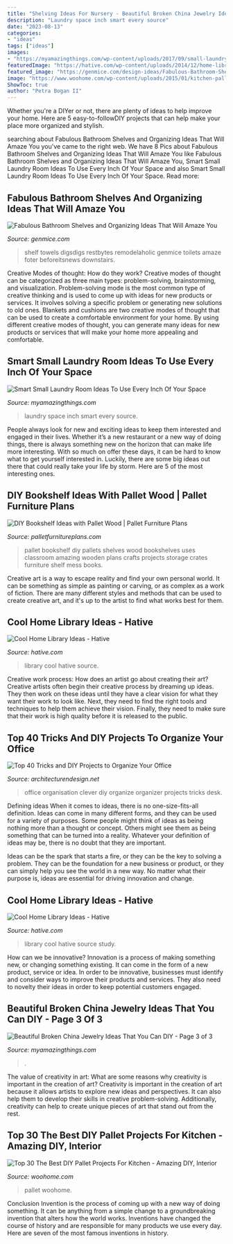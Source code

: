 ```yaml
---
title: "Shelving Ideas For Nursery - Beautiful Broken China Jewelry Ideas That You Can Diy"
description: "Laundry space inch smart every source"
date: "2023-08-13"
categories:
- "ideas"
tags: ["ideas"]
images:
- "https://myamazingthings.com/wp-content/uploads/2017/09/small-laundry-room-3.jpeg"
featuredImage: "https://hative.com/wp-content/uploads/2014/12/home-library-ideas/12-cool-home-library-ideas.jpg"
featured_image: "https://genmice.com/design-ideas/Fabulous-Bathroom-Shelves-and-Organizing-Ideas-That-Will-Ama/752.jpeg"
image: "https://www.woohome.com/wp-content/uploads/2015/01/kitchen-pallet-projects-woohome-26.jpg"
ShowToc: true
author: "Petra Bogan II"
---
```



Whether you're a DIYer or not, there are plenty of ideas to help improve your home. Here are 5 easy-to-followDIY projects that can help make your place more organized and stylish.

	

		
searching about Fabulous Bathroom Shelves and Organizing Ideas That Will Amaze You you've came to the right web. We have 8 Pics about Fabulous Bathroom Shelves and Organizing Ideas That Will Amaze You like Fabulous Bathroom Shelves and Organizing Ideas That Will Amaze You, Smart Small Laundry Room Ideas To Use Every Inch Of Your Space and also Smart Small Laundry Room Ideas To Use Every Inch Of Your Space. Read more:
		
    
## Fabulous Bathroom Shelves And Organizing Ideas That Will Amaze You

<img loading=lazy src="https://genmice.com/design-ideas/Fabulous-Bathroom-Shelves-and-Organizing-Ideas-That-Will-Ama/752.jpeg" onerror="this.onerror=null;this.src='https://tse1.mm.bing.net/th?id=OIP.J0aPCPMXBp_vm5Paoyu3lwHaJ3&amp;pid=15.1';" alt="Fabulous Bathroom Shelves and Organizing Ideas That Will Amaze You">

_Source: genmice.com_

>shelf towels digsdigs restbytes remodelaholic genmice toilets amaze foter beforeitsnews downstairs. 

	

Creative Modes of thought: How do they work?
Creative modes of thought can be categorized as three main types: problem-solving, brainstorming, and visualization. Problem-solving mode is the most common type of creative thinking and is used to come up with ideas for new products or services. It involves solving a specific problem or generating new solutions to old ones.
Blankets and cushions are two creative modes of thought that can be used to create a comfortable environment for your home. By using different creative modes of thought, you can generate many ideas for new products or services that will make your home more appealing and comfortable.

    
## Smart Small Laundry Room Ideas To Use Every Inch Of Your Space

<img loading=lazy src="https://myamazingthings.com/wp-content/uploads/2017/09/small-laundry-room-3.jpeg" onerror="this.onerror=null;this.src='https://tse3.mm.bing.net/th?id=OIP.oNR_IH_BnzpFonwzxpJGDAHaJ4&amp;pid=15.1';" alt="Smart Small Laundry Room Ideas To Use Every Inch Of Your Space">

_Source: myamazingthings.com_

>laundry space inch smart every source. 

	

People always look for new and exciting ideas to keep them interested and engaged in their lives. Whether it’s a new restaurant or a new way of doing things, there is always something new on the horizon that can make life more interesting. With so much on offer these days, it can be hard to know what to get yourself interested in. Luckily, there are some big ideas out there that could really take your life by storm. Here are 5 of the most interesting ones.

    
## DIY Bookshelf Ideas With Pallet Wood | Pallet Furniture Plans

<img loading=lazy src="http://palletfurnitureplans.com/wp-content/uploads/2013/09/pallet-bookshelf-4.jpg" onerror="this.onerror=null;this.src='https://tse3.mm.bing.net/th?id=OIP.G9brGzUQ9FtzQf_DmUiO5gHaJ6&amp;pid=15.1';" alt="DIY Bookshelf Ideas with Pallet Wood | Pallet Furniture Plans">

_Source: palletfurnitureplans.com_

>pallet bookshelf diy pallets shelves wood bookshelves uses classroom amazing wooden plans crafts projects storage crates furniture shelf mess books. 

	

Creative art is a way to escape reality and find your own personal world. It can be something as simple as painting or carving, or as complex as a work of fiction. There are many different styles and methods that can be used to create creative art, and it's up to the artist to find what works best for them.

    
## Cool Home Library Ideas - Hative

<img loading=lazy src="https://hative.com/wp-content/uploads/2014/12/home-library-ideas/12-cool-home-library-ideas.jpg" onerror="this.onerror=null;this.src='https://tse4.mm.bing.net/th?id=OIP.2nVhM5U9xv3kS-5WJfDAmQHaKM&amp;pid=15.1';" alt="Cool Home Library Ideas - Hative">

_Source: hative.com_

>library cool hative source. 

	

Creative work process: How does an artist go about creating their art?
Creative artists often begin their creative process by dreaming up ideas. They then work on these ideas until they have a clear vision for what they want their work to look like. Next, they need to find the right tools and techniques to help them achieve their vision. Finally, they need to make sure that their work is high quality before it is released to the public.

    
## Top 40 Tricks And DIY Projects To Organize Your Office

<img loading=lazy src="https://cdn.architecturendesign.net/wp-content/uploads/2014/11/clever-office-organisation-25.jpg" onerror="this.onerror=null;this.src='https://tse4.mm.bing.net/th?id=OIP.9PjsKAslajVWK1oyISRTFAHaLH&amp;pid=15.1';" alt="Top 40 Tricks and DIY Projects to Organize Your Office">

_Source: architecturendesign.net_

>office organisation clever diy organize organizer projects tricks desk. 

	

Defining ideas
When it comes to ideas, there is no one-size-fits-all definition. Ideas can come in many different forms, and they can be used for a variety of purposes.
Some people might think of ideas as being nothing more than a thought or concept. Others might see them as being something that can be turned into a reality. Whatever your definition of ideas may be, there is no doubt that they are important.

Ideas can be the spark that starts a fire, or they can be the key to solving a problem. They can be the foundation for a new business or product, or they can simply help you see the world in a new way. No matter what their purpose is, ideas are essential for driving innovation and change.

    
## Cool Home Library Ideas - Hative

<img loading=lazy src="https://hative.com/wp-content/uploads/2014/12/home-library-ideas/6-cool-home-library-ideas.jpg" onerror="this.onerror=null;this.src='https://tse3.mm.bing.net/th?id=OIP.oGlDLf0I7bR-mBmyL_GZTwHaJo&amp;pid=15.1';" alt="Cool Home Library Ideas - Hative">

_Source: hative.com_

>library cool hative source study. 

	

How can we be innovative?
Innovation is a process of making something new, or changing something existing. It can come in the form of a new product, service or idea. In order to be innovative, businesses must identify and consider ways to improve their products and services. They also need to novelty their ideas in order to keep potential customers engaged.

    
## Beautiful Broken China Jewelry Ideas That You Can DIY - Page 3 Of 3

<img loading=lazy src="http://myamazingthings.com/wp-content/uploads/2019/05/broken-china-jewelry-11.jpg" onerror="this.onerror=null;this.src='https://tse1.mm.bing.net/th?id=OIP.04uKAaH6ShW85sOWaKB-6gHaJ4&amp;pid=15.1';" alt="Beautiful Broken China Jewelry Ideas That You Can DIY - Page 3 of 3">

_Source: myamazingthings.com_

>. 

	

The value of creativity in art: What are some reasons why creativity is important in the creation of art?
Creativity is important in the creation of art because it allows artists to explore new ideas and perspectives. It can also help them to develop their skills in creative problem-solving. Additionally, creativity can help to create unique pieces of art that stand out from the rest.

    
## Top 30 The Best DIY Pallet Projects For Kitchen - Amazing DIY, Interior

<img loading=lazy src="https://www.woohome.com/wp-content/uploads/2015/01/kitchen-pallet-projects-woohome-26.jpg" onerror="this.onerror=null;this.src='https://tse1.mm.bing.net/th?id=OIP.siMwf84_0BoUY0iNyc2O7QHaJ4&amp;pid=15.1';" alt="Top 30 The Best DIY Pallet Projects For Kitchen - Amazing DIY, Interior">

_Source: woohome.com_

>pallet woohome. 

	

Conclusion
Invention is the process of coming up with a new way of doing something. It can be anything from a simple change to a groundbreaking invention that alters how the world works. Inventions have changed the course of history and are responsible for many products we use every day. Here are seven of the most famous inventions in history.

